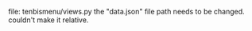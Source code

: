 file: tenbismenu/views.py
the "data.json" file path needs to be changed.
couldn't make it relative.

